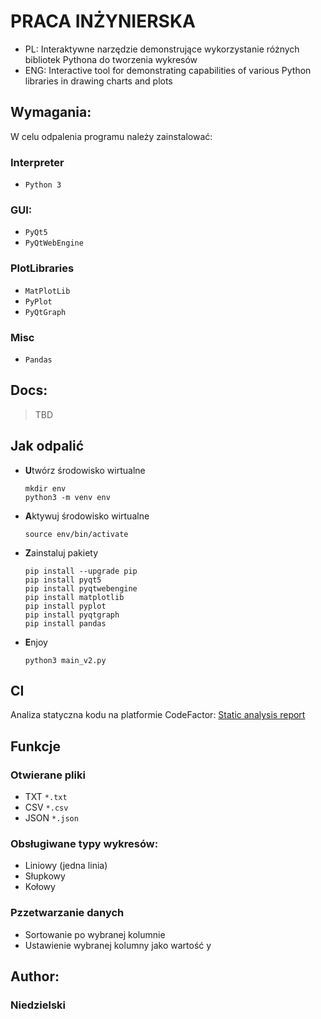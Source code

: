 # PRACA INŻYNIERSKA
* PL: Interaktywne narzędzie demonstrujące wykorzystanie różnych bibliotek Pythona do tworzenia wykresów
* ENG: Interactive tool for demonstrating capabilities of various Python libraries in drawing charts and plots

## Wymagania:
W celu odpalenia programu należy zainstalować:
### Interpreter
* `Python 3`
### GUI:
* `PyQt5`
* `PyQtWebEngine`
### PlotLibraries
* `MatPlotLib`
* `PyPlot`
* `PyQtGraph`
### Misc
* `Pandas`
## Docs:
>TBD

## Jak odpalić
* **U**twórz środowisko wirtualne
    ```
    mkdir env
    python3 -m venv env
    ```
* **A**ktywuj środowisko wirtualne
    ```
    source env/bin/activate
    ```
* **Z**ainstaluj pakiety
    ```
    pip install --upgrade pip
    pip install pyqt5
    pip install pyqtwebengine
    pip install matplotlib
    pip install pyplot
    pip install pyqtgraph
    pip install pandas
    ```
* **E**njoy
    ```
    python3 main_v2.py
    ```
    
## CI
Analiza statyczna kodu na platformie CodeFactor: [Static analysis report](https://www.codefactor.io/repository/github/marynarz/praca_inzynierska)

## Funkcje
### Otwierane pliki
* TXT ```*.txt```
* CSV ```*.csv```
* JSON ```*.json```

### Obsługiwane typy wykresów:
* Liniowy (jedna linia)
* Słupkowy
* Kołowy

### Pzzetwarzanie danych
* Sortowanie po wybranej kolumnie
* Ustawienie wybranej kolumny jako wartość y

## Author:
### Niedzielski
